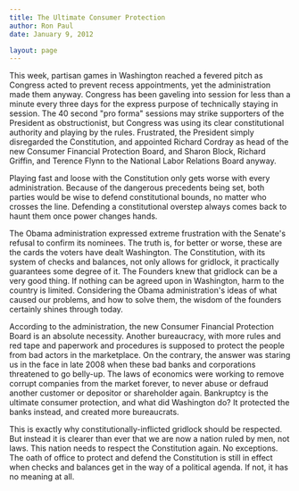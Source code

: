 ```yaml
---
title: The Ultimate Consumer Protection
author: Ron Paul
date: January 9, 2012

layout: page
---
```


This week, partisan games in Washington reached a fevered pitch as
Congress acted to prevent recess appointments, yet the administration
made them anyway.  Congress has been gaveling into session for less than
a minute every three days for the express purpose of technically staying
in session.  The 40 second "pro forma" sessions may strike supporters of
the President as obstructionist, but Congress was using its clear
constitutional authority and playing by the rules.  Frustrated, the
President simply disregarded the Constitution, and appointed Richard
Cordray as head of the new Consumer Financial Protection Board, and
Sharon Block, Richard Griffin, and Terence Flynn to the National Labor
Relations Board anyway.

Playing fast and loose with the Constitution only gets worse with every
administration.  Because of the dangerous precedents being set, both
parties would be wise to defend constitutional bounds, no matter who
crosses the line.  Defending a constitutional overstep always comes back
to haunt them once power changes hands.

The Obama administration expressed extreme frustration with the Senate's
refusal to confirm its nominees.  The truth is, for better or worse,
these are the cards the voters have dealt Washington.  The Constitution,
with its system of checks and balances, not only allows for gridlock, it
practically guarantees some degree of it.  The Founders knew that
gridlock can be a very good thing.  If nothing can be agreed upon in
Washington, harm to the country is limited.  Considering the Obama
administration's ideas of what caused our problems, and how to solve
them, the wisdom of the founders certainly shines through today.

According to the administration, the new Consumer Financial Protection
Board is an absolute necessity.  Another bureaucracy, with more rules
and red tape and paperwork and procedures is supposed to protect the
people from bad actors in the marketplace.  On the contrary, the answer
was staring us in the face in late 2008 when these bad banks and
corporations threatened to go belly-up.  The laws of economics were
working to remove corrupt companies from the market forever, to never
abuse or defraud another customer or depositor or shareholder again. 
Bankruptcy is the ultimate consumer protection, and what did Washington
do?  It protected the banks instead, and created more bureaucrats.

This is exactly why constitutionally-inflicted gridlock should be
respected.  But instead it is clearer than ever that we are now a nation
ruled by men, not laws.  This nation needs to respect the Constitution
again.  No exceptions.  The oath of office to protect and defend the
Constitution is still in effect when checks and balances get in the way
of a political agenda.  If not, it has no meaning at all. 
